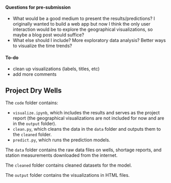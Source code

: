 #### Questions for pre-submission
- What would be a good medium to present the results/predictions? I originally wanted to build a web app but now I think the only user interaction would be to explore the geographical visualizations, so maybe a blog post would suffice?
- What else should I include? More exploratory data analysis? Better ways to visualize the time trends?

#### To-do
- clean up visualizations (labels, titles, etc)
- add more comments

## Project Dry Wells
The `code` folder contains:
- `visualize.ipynb`, which includes the results and serves as the project report (the geographical visualizations are not included for now and are in the `output` folder).
- `clean.py`, which cleans the data in the `data` folder and outputs them to the `cleaned` folder.
- `predict.py`, which runs the prediction models.

The `data` folder contains the raw data files on wells, shortage reports, and station measurements downloaded from the internet.

The `cleaned` folder contains cleaned datasets for the model.

The `output` folder contains the visualizations in HTML files.
